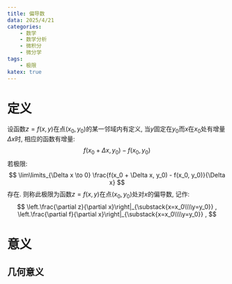 ```yaml
---
title: 偏导数
data: 2025/4/21
categories:
    - 数学
    - 数学分析
    - 微积分
    - 微分学
tags:
    - 极限
katex: true
---
```


# 定义

设函数$z=f(x, y)$在点$(x_0, y_0)$的某一邻域内有定义, 当$y$固定在$y_0$而$x$在$x_0$处有增量$\Delta x$时, 相应的函数有增量:
    $$ 
        f(x_0 + \Delta x, y_0) - f(x_0, y_0)
    $$
若极限: 
    $$
        \lim\limits_{\Delta x \to 0} \frac{f(x_0 + \Delta x, y_0) - f(x_0, y_0)}{\Delta x}
    $$
存在. 则称此极限为函数$z=f(x, y)$在点$(x_0, y_0)$处对$x$的偏导数, 记作:
    $$
        \left.\frac{\partial z}{\partial x}\right|_{\substack{x=x_0\\\\y=y_0}} ,
        \left.\frac{\partial f}{\partial x}\right|_{\substack{x=x_0\\\\y=y_0}} ,
    $$

# 意义


## 几何意义

